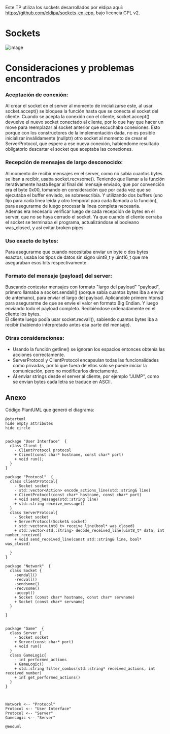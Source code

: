 Este TP utiliza los sockets desarrollados por eldipa aquí: https://github.com/eldipa/sockets-en-cpp, bajo licencia GPL v2.

# Sockets


![image](https://github.com/Taller-de-Programacion-TPs/sockets-2024c1-ttomasbenitez/assets/88062805/8952dbd5-e4fb-432e-8d12-f3f0c3d3315a)


# Consideraciones y problemas encontrados
### Aceptación de conexión:
Al crear el socket en el server al momento de inicializarse este, al usar socket.accept() se bloquea la función hasta que se conecta el socket del cliente. Cuando se acepta la conexión con el cliente, socket.accept() devuelve el nuevo socket conectado al cliente, por lo que hay que hacer un move para reemplazar al socket anterior que escuchaba conexiones. Esto porque con los constructores de la implementación dada, no es posible inicializar inválidamente (nullptr) otro socket al momento de crear el ServerProtocol, que espere a ese nueva conexión, habiendome resultado obligatorio descartar el socket que aceptaba las conexiones.
### Recepción de mensajes de largo desconocido:
Al momento de recibir mensajes en el server, como no sabía cuantos bytes se iban a recibir, usaba socket.recvsome(). Teniendo que llamar a la función iterativamente hasta llegar al final del mensaje enviado, que por convención era el byte 0x00, tomando en consideración que por cada vez que se ejecutaba el buffer enviado, se sobreescribía. Y utilizando dos buffers (uno fijo para cada linea leída y otro temporal para cada llamada a la función), para asegurarme de luego procesar la linea completa necesaria.<br>
Además era necesario verificar luego de cada recepción de bytes en el server, que no se haya cerrado el socket. Ya que cuando el cliente cerraba el socket se terminaba el programa, actualizándose el booleano was_closed, y así evitar broken pipes.
### Uso exacto de bytes:
Para asegurarme que cuando necesitaba enviar un byte o dos bytes exactos, usaba los tipos de datos sin signo uint8_t y uint16_t que me aseguraban esos bits respectivamente.
### Formato del mensaje (payload) del server: 
Buscando contestar mensajes con formato "largo del payload" "payload", primero llamaba a socket.sendall() (porque sabía cuantos bytes iba a enviar de antemano), para enviar el largo del payload. Aplicándole primero htons() para asegurarme de que se envíe el valor en formato Big Endian. Y luego enviando todo el payload completo. Recibiéndose ordenadamente en el cliente los bytes.<br>
El cliente luego podía usar socket.recvall(), sabiendo cuantos bytes iba a recibir (habiendo interpretado antes esa parte del mensaje).
### Otras consideraciones:
- Usando la función getline() se ignoran los espacios entonces obtenía las acciones correctamente.
- ServerProtocol y ClientProtocol encapsulan todas las funcionalidades como privadas, por lo que fuera de ellos solo se puede iniciar la comunicación, pero no modificarlos directamente.
- Al enviar strings desde el server al cliente, por ejemplo "JUMP", como se envian bytes cada letra se traduce en ASCII.
  

## Anexo

Código PlantUML que generó el diagrama:

```
@startuml
hide empty attributes
hide circle


package "User Interface"  {
  class Client {
    - ClientProtocol protocol
    + Client(const char* hostname, const char* port)
    + void run();
  }
}

package "Protocol"  {
  class ClientProtocol{
    - Socket socket
    - std::vector<Action> encode_actions_line(std::string& line)
    + ClientProtocol(const char* hostname, const char* port)
    + void send_message(std::string line)
    + std::string receive_message()
  }
  class ServerProtocol{
    - Socket socket
    + ServerProtocol(Socket& socket)
    + std::vector<uint8_t> receive_line(bool* was_closed)
    + std::vector<std::string> decode_received_line(uint8_t* data, int number_received)
    + void send_received_line(const std::string& line, bool* was_closed)
    
  }
}

package "Network"  {
  class Socket {
    -sendall()
    -recvall()
    -sendsome()
    -recvsome()
    -accept()
    + Socket (const char* hostname, const char* servname)
    + Socket (const char* servname)
  }

}


package "Game"  {
  class Server {
    - Socket socket
    + Server(const char* port)
    + void run()
  }
  class GameLogic{
    - int performed_actions
    + GameLogic()
    + std::string filter_combos(std::string* received_actions, int received_number)
    + int get_performed_actions()
  }
}



Network <-- "Protocol"
Protocol <-- "User Interface"
Protocol <-- "Server"
GameLogic <-- "Server"

@enduml
